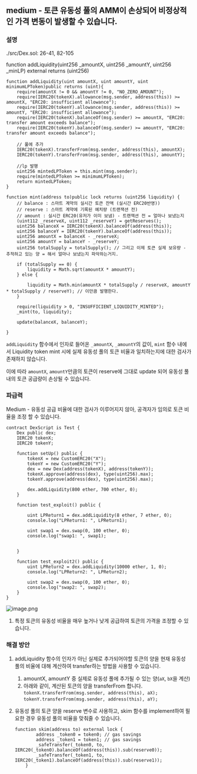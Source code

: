 ## medium - 토큰 유동성 풀의 AMM이 손상되어 비정상적인 가격 변동이 발생할 수 있습니다.

### 설명

./src/Dex.sol: 26-41, 82-105

function addLiquidity(uint256 _amountX, uint256 _amountY, uint256 _minLP) external returns (uint256)

```solidity
function addLiquidity(uint amountX, uint amountY, uint minimumLPToken)public returns (uint){
    require(amountX != 0 && amountY != 0, "NO_ZERO_AMOUNT");
    require(IERC20(tokenX).allowance(msg.sender, address(this)) >= amountX, "ERC20: insufficient allowance");
    require(IERC20(tokenY).allowance(msg.sender, address(this)) >= amountY, "ERC20: insufficient allowance");
    require(IERC20(tokenX).balanceOf(msg.sender) >= amountX, "ERC20: transfer amount exceeds balance");
    require(IERC20(tokenY).balanceOf(msg.sender) >= amountY, "ERC20: transfer amount exceeds balance");

    // 풀에 추가
    IERC20(tokenX).transferFrom(msg.sender, address(this), amountX);
    IERC20(tokenY).transferFrom(msg.sender, address(this), amountY);

    //lp 발행
    uint256 mintedLPToken = this.mint(msg.sender);
    require(mintedLPToken >= minimumLPToken);
    return mintedLPToken;
}

function mint(address to)public lock returns (uint256 liquidity) {
    // balance : 스마트 계약의 실시간 토큰 잔액 (실시간 ERC20반영))
    // reserve : 스마트 계약에 기록된 예치량 (트랜잭션 전)
    // amount : 실시간 ERC20(유저가 이미 보냄) - 트랜잭션 전 = 얼마나 보냈는지
    (uint112 _reserveX, uint112 _reserveY) = getReserves();
    uint256 balanceX = IERC20(tokenX).balanceOf(address(this));
    uint256 balanceY = IERC20(tokenY).balanceOf(address(this));
    uint256 amountX = balanceX - _reserveX;
    uint256 amountY = balanceY - _reserveY;
    uint256 totalSupply = totalSupply(); // 그리고 이제 토큰 실제 보유량 - 추적하고 있는 양 = 해서 얼마나 보냈는지 파악하는거지.

    if (totalSupply == 0) {
        liquidity = Math.sqrt(amountX * amountY);
    } else {
        
        liquidity = Math.min(amountX * totalSupply / reserveX, amountY * totalSupply / reserveY); // 이만큼 발행한다.
    }
    
    require(liquidity > 0, "INSUFFICIENT_LIQUIDITY_MINTED");
    _mint(to, liquidity);

    update(balanceX, balanceY);

}
```

`addLiquidity` 함수에서 인자로 들어온 `_amountX`, `_amountY`의 값이, `mint` 함수 내에서 Liquidity token mint 시에 실제 유동성 풀의 토큰 비율과 일치하는지에 대한 검사가 존재하지 않습니다.

이에 따라 `amountX`, `amountY`만큼의 토큰이 reserve에 그대로 update 되어 유동성 풀 내의 토큰 공급량이 손상될 수 있습니다.

### 파급력

Medium - 유동성 공급 비율에 대한 검사가 이루어지지 않아, 공격자가 임의로 토큰 비율을 조정 할 수 있습니다.

```solidity
contract DexScript is Test {
    Dex public dex;
    IERC20 tokenX;
    IERC20 tokenY;

    function setUp() public {
        tokenX = new CustomERC20("X");
        tokenY = new CustomERC20("Y");
        dex = new Dex(address(tokenX), address(tokenY));
        tokenX.approve(address(dex), type(uint256).max);
        tokenY.approve(address(dex), type(uint256).max);

        dex.addLiquidity(800 ether, 700 ether, 0);
    }

    function test_exploit() public {
        
        uint LPReturn1 = dex.addLiquidity(8 ether, 7 ether, 0);
        console.log("LPReturn1: ", LPReturn1);

        uint swap1 = dex.swap(0, 100 ether, 0);
        console.log("swap1: ", swap1);

        
    }

    function test_exploit2() public {
        uint LPReturn2 = dex.addLiquidity(10000 ether, 1, 0);
        console.log("LPReturn2: ", LPReturn2);

        uint swap2 = dex.swap(0, 100 ether, 0);
        console.log("swap2: ", swap2);
    }
}
```

![image.png](https://prod-files-secure.s3.us-west-2.amazonaws.com/dcc66554-0f51-432b-b52f-51edb25200cb/ec12c0d9-35dc-4683-80e5-30f0cdb65145/image.png)

1. 특정 토큰의 유동성 비율을 매우 높거나 낮게 공급하여 토큰의 가격을 조정할 수 있습니다.

### 해결 방안

1. addLiquidity 함수의 인자가 아닌 실제로 추가되어야할 토큰의 양을 현재 유동성 풀의 비율에 대해 계산하여 transfer하는 방법을 사용할 수 있습니다.
    1. amountX, amountY 중 실제로 유동성 풀에 추가될 수 있는 양(`aX`, `bX`을 계산)
    2. 아래와 같이, 계산된 토큰의 양을 transferFrom 합니다.
    `tokenX.transferFrom(msg.sender, address(this), aX);`
    `tokenY.transferFrom(msg.sender, address(this), aY);`
2. 유동성 풀의 토큰 양을 reserve 변수로 사용하고, skim 함수를 implement하여 필요한 경우 유동성 풀의 비율을 맞춰줄 수 있습니다.
    
    ```solidity
    function skim(address to) external lock {
            address _token0 = token0; // gas savings
            address _token1 = token1; // gas savings
            _safeTransfer(_token0, to, IERC20(_token0).balanceOf(address(this)).sub(reserve0));
            _safeTransfer(_token1, to, IERC20(_token1).balanceOf(address(this)).sub(reserve1));
        }
    ```
